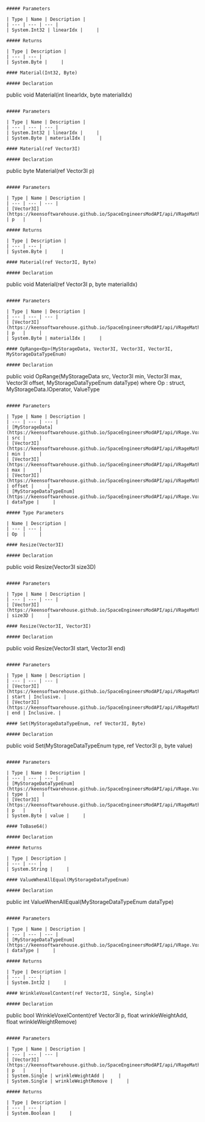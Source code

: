 ```

##### Parameters

| Type | Name | Description |
| --- | --- | --- |
| System.Int32 | linearIdx |     |

##### Returns

| Type | Description |
| --- | --- |
| System.Byte |     |

#### Material(Int32, Byte)

##### Declaration

```
public void Material(int linearIdx, byte materialIdx)
```

##### Parameters

| Type | Name | Description |
| --- | --- | --- |
| System.Int32 | linearIdx |     |
| System.Byte | materialIdx |     |

#### Material(ref Vector3I)

##### Declaration

```
public byte Material(ref Vector3I p)
```

##### Parameters

| Type | Name | Description |
| --- | --- | --- |
| [Vector3I](https://keensoftwarehouse.github.io/SpaceEngineersModAPI/api/VRageMath.Vector3I.html) | p   |     |

##### Returns

| Type | Description |
| --- | --- |
| System.Byte |     |

#### Material(ref Vector3I, Byte)

##### Declaration

```
public void Material(ref Vector3I p, byte materialIdx)
```

##### Parameters

| Type | Name | Description |
| --- | --- | --- |
| [Vector3I](https://keensoftwarehouse.github.io/SpaceEngineersModAPI/api/VRageMath.Vector3I.html) | p   |     |
| System.Byte | materialIdx |     |

#### OpRange<Op>(MyStorageData, Vector3I, Vector3I, Vector3I, MyStorageDataTypeEnum)

##### Declaration

```
public void OpRange<Op>(MyStorageData src, Vector3I min, Vector3I max, Vector3I offset, MyStorageDataTypeEnum dataType)
    where Op : struct, MyStorageData.IOperator, ValueType
```

##### Parameters

| Type | Name | Description |
| --- | --- | --- |
| [MyStorageData](https://keensoftwarehouse.github.io/SpaceEngineersModAPI/api/VRage.Voxels.MyStorageData.html) | src |     |
| [Vector3I](https://keensoftwarehouse.github.io/SpaceEngineersModAPI/api/VRageMath.Vector3I.html) | min |     |
| [Vector3I](https://keensoftwarehouse.github.io/SpaceEngineersModAPI/api/VRageMath.Vector3I.html) | max |     |
| [Vector3I](https://keensoftwarehouse.github.io/SpaceEngineersModAPI/api/VRageMath.Vector3I.html) | offset |     |
| [MyStorageDataTypeEnum](https://keensoftwarehouse.github.io/SpaceEngineersModAPI/api/VRage.Voxels.MyStorageDataTypeEnum.html) | dataType |     |

##### Type Parameters

| Name | Description |
| --- | --- |
| Op  |     |

#### Resize(Vector3I)

##### Declaration

```
public void Resize(Vector3I size3D)
```

##### Parameters

| Type | Name | Description |
| --- | --- | --- |
| [Vector3I](https://keensoftwarehouse.github.io/SpaceEngineersModAPI/api/VRageMath.Vector3I.html) | size3D |     |

#### Resize(Vector3I, Vector3I)

##### Declaration

```
public void Resize(Vector3I start, Vector3I end)
```

##### Parameters

| Type | Name | Description |
| --- | --- | --- |
| [Vector3I](https://keensoftwarehouse.github.io/SpaceEngineersModAPI/api/VRageMath.Vector3I.html) | start | Inclusive. |
| [Vector3I](https://keensoftwarehouse.github.io/SpaceEngineersModAPI/api/VRageMath.Vector3I.html) | end | Inclusive. |

#### Set(MyStorageDataTypeEnum, ref Vector3I, Byte)

##### Declaration

```
public void Set(MyStorageDataTypeEnum type, ref Vector3I p, byte value)
```

##### Parameters

| Type | Name | Description |
| --- | --- | --- |
| [MyStorageDataTypeEnum](https://keensoftwarehouse.github.io/SpaceEngineersModAPI/api/VRage.Voxels.MyStorageDataTypeEnum.html) | type |     |
| [Vector3I](https://keensoftwarehouse.github.io/SpaceEngineersModAPI/api/VRageMath.Vector3I.html) | p   |     |
| System.Byte | value |     |

#### ToBase64()

##### Declaration

##### Returns

| Type | Description |
| --- | --- |
| System.String |     |

#### ValueWhenAllEqual(MyStorageDataTypeEnum)

##### Declaration

```
public int ValueWhenAllEqual(MyStorageDataTypeEnum dataType)
```

##### Parameters

| Type | Name | Description |
| --- | --- | --- |
| [MyStorageDataTypeEnum](https://keensoftwarehouse.github.io/SpaceEngineersModAPI/api/VRage.Voxels.MyStorageDataTypeEnum.html) | dataType |     |

##### Returns

| Type | Description |
| --- | --- |
| System.Int32 |     |

#### WrinkleVoxelContent(ref Vector3I, Single, Single)

##### Declaration

```
public bool WrinkleVoxelContent(ref Vector3I p, float wrinkleWeightAdd, float wrinkleWeightRemove)
```

##### Parameters

| Type | Name | Description |
| --- | --- | --- |
| [Vector3I](https://keensoftwarehouse.github.io/SpaceEngineersModAPI/api/VRageMath.Vector3I.html) | p   |     |
| System.Single | wrinkleWeightAdd |     |
| System.Single | wrinkleWeightRemove |     |

##### Returns

| Type | Description |
| --- | --- |
| System.Boolean |     |
